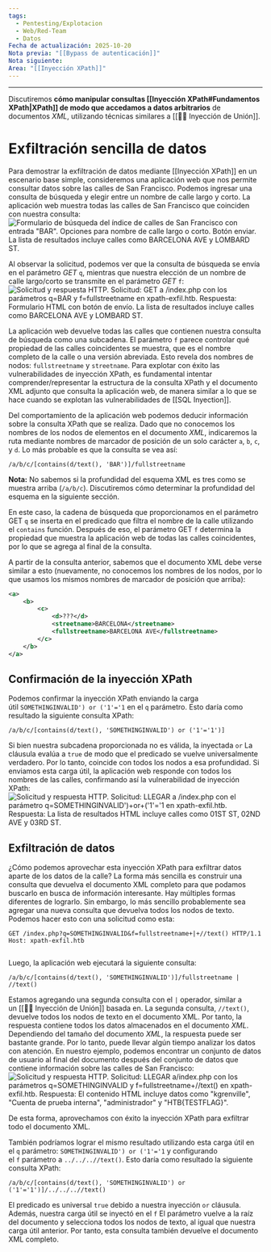 ```yaml
---
tags:
  - Pentesting/Explotacion
  - Web/Red-Team
  - Datos
Fecha de actualización: 2025-10-20
Nota previa: "[[Bypass de autenticación]]"
Nota siguiente:
Area: "[[Inyección XPath]]"
---
```

---

Discutiremos **cómo manipular consultas [[Inyección XPath#Fundamentos XPath|XPath]] de modo que accedamos a datos arbitrarios** de documentos *XML*, utilizando técnicas similares a [[💉🧲 Inyección de Unión]].

# Exfiltración sencilla de datos
Para demostrar la exfiltración de datos mediante [[Inyección XPath]]
 en un escenario base simple, consideremos una aplicación web que nos permite consultar datos sobre las calles de San Francisco. Podemos ingresar una consulta de búsqueda y elegir entre un nombre de calle largo y corto. La aplicación web muestra todas las calles de San Francisco que coinciden con nuestra consulta:
![Formulario de búsqueda del índice de calles de San Francisco con entrada "BAR". Opciones para nombre de calle largo o corto. Botón enviar. La lista de resultados incluye calles como BARCELONA AVE y LOMBARD ST.](https://academy.hackthebox.com/storage/modules/204/dataexfil_1.png)

Al observar la solicitud, podemos ver que la consulta de búsqueda se envía en el parámetro *GET* `q`, mientras que nuestra elección de un nombre de calle largo/corto se transmite en el parámetro *GET* `f`:
![Solicitud y respuesta HTTP. Solicitud: GET a /index.php con los parámetros q=BAR y f=fullstreetname en xpath-exfil.htb. Respuesta: Formulario HTML con botón de envío. La lista de resultados incluye calles como BARCELONA AVE y LOMBARD ST.](https://academy.hackthebox.com/storage/modules/204/dataexfil_2.png)

La aplicación web devuelve todas las calles que contienen nuestra consulta de búsqueda como una subcadena. El parámetro `f` parece controlar qué propiedad de las calles coincidentes se muestra, que es el nombre completo de la calle o una versión abreviada. Esto revela dos nombres de nodos: `fullstreetname` y `streetname`. Para explotar con éxito las vulnerabilidades de inyección XPath, es fundamental intentar comprender/representar la estructura de la consulta XPath y el documento XML adjunto que consulta la aplicación web, de manera similar a lo que se hace cuando se explotan las vulnerabilidades de [[SQL Inyection]].

Del comportamiento de la aplicación web podemos deducir información sobre la consulta XPath que se realiza. Dado que no conocemos los nombres de los nodos de elementos en el documento *XML*, indicaremos la ruta mediante nombres de marcador de posición de un solo carácter `a`, `b`, `c`, y `d`. Lo más probable es que la consulta se vea así:
```xpath
/a/b/c/[contains(d/text(), 'BAR')]/fullstreetname
```

**Nota:** No sabemos si la profundidad del esquema XML es tres como se muestra arriba (`/a/b/c`). Discutiremos cómo determinar la profundidad del esquema en la siguiente sección.

En este caso, la cadena de búsqueda que proporcionamos en el parámetro GET `q` se inserta en el predicado que filtra el nombre de la calle utilizando el `contains` función. Después de eso, el parámetro GET `f` determina la propiedad que muestra la aplicación web de todas las calles coincidentes, por lo que se agrega al final de la consulta.

A partir de la consulta anterior, sabemos que el documento XML debe verse similar a esto (nuevamente, no conocemos los nombres de los nodos, por lo que usamos los mismos nombres de marcador de posición que arriba):
```xml
<a>
	<b>
		<c>
			<d>???</d>
			<streetname>BARCELONA</streetname>
			<fullstreetname>BARCELONA AVE</fullstreetname>
		</c>
	</b>
</a>
```

## Confirmación de la inyección XPath
Podemos confirmar la inyección XPath enviando la carga útil `SOMETHINGINVALID') or ('1'='1` en el `q` parámetro. Esto daría como resultado la siguiente consulta XPath:
```xpath
/a/b/c/[contains(d/text(), 'SOMETHINGINVALID') or ('1'='1')]
```

Si bien nuestra subcadena proporcionada no es válida, la inyectada `or` La cláusula evalúa a `true` de modo que el predicado se vuelve universalmente verdadero. Por lo tanto, coincide con todos los nodos a esa profundidad. Si enviamos esta carga útil, la aplicación web responde con todos los nombres de las calles, confirmando así la vulnerabilidad de inyección XPath:
![Solicitud y respuesta HTTP. Solicitud: LLEGAR a /index.php con el parámetro q=SOMETHINGINVALID')+or+('1'='1 en xpath-exfil.htb. Respuesta: La lista de resultados HTML incluye calles como 01ST ST, 02ND AVE y 03RD ST.](https://academy.hackthebox.com/storage/modules/204/xpath_fixed.png)

## Exfiltración de datos
¿Cómo podemos aprovechar esta inyección XPath para exfiltrar datos aparte de los datos de la calle? La forma más sencilla es construir una consulta que devuelva el documento XML completo para que podamos buscarlo en busca de información interesante. Hay múltiples formas diferentes de lograrlo. Sin embargo, lo más sencillo probablemente sea agregar una nueva consulta que devuelva todos los nodos de texto. Podemos hacer esto con una solicitud como esta:
```http
GET /index.php?q=SOMETHINGINVALID&f=fullstreetname+|+//text() HTTP/1.1
Host: xpath-exfil.htb


```

Luego, la aplicación web ejecutará la siguiente consulta:
```xpath
/a/b/c/[contains(d/text(), 'SOMETHINGINVALID')]/fullstreetname | //text()
```

Estamos agregando una segunda consulta con el `|` operador, similar a un [[💉🧲 Inyección de Unión]] basada en. La segunda consulta, `//text()`, devuelve todos los nodos de texto en el documento XML. Por tanto, la respuesta contiene todos los datos almacenados en el documento *XML*. Dependiendo del tamaño del documento *XML*, la respuesta puede ser bastante grande. Por lo tanto, puede llevar algún tiempo analizar los datos con atención. En nuestro ejemplo, podemos encontrar un conjunto de datos de usuario al final del documento después del conjunto de datos que contiene información sobre las calles de San Francisco:
![Solicitud y respuesta HTTP. Solicitud: LLEGAR a/index.php con los parámetros q=SOMETHINGINVALID y f=fullstreetname+//text() en xpath-exfil.htb. Respuesta: El contenido HTML incluye datos como "kgrenville", "Cuenta de prueba interna", "administrador" y "HTB{TESTFLAG}".](https://academy.hackthebox.com/storage/modules/204/dataexfil_4.png)

De esta forma, aprovechamos con éxito la inyección XPath para exfiltrar todo el documento XML.

También podríamos lograr el mismo resultado utilizando esta carga útil en el `q` parámetro: `SOMETHINGINVALID') or ('1'='1` y configurando el `f` parámetro a `../../..//text()`. Esto daría como resultado la siguiente consulta XPath:
```xpath
/a/b/c/[contains(d/text(), 'SOMETHINGINVALID') or ('1'='1')]/../../..//text()
```

El predicado es universal `true` debido a nuestra inyección `or` cláusula. Además, nuestra carga útil se inyectó en el `f` El parámetro vuelve a la raíz del documento y selecciona todos los nodos de texto, al igual que nuestra carga útil anterior. Por tanto, esta consulta también devuelve el documento XML completo.